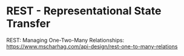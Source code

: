# REST - Representational State Transfer

REST: Managing One-Two-Many Relationships: https://www.mscharhag.com/api-design/rest-one-to-many-relations  

